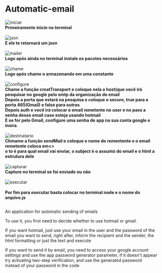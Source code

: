 # Automatic-email

![iniciar](https://user-images.githubusercontent.com/103688000/174096322-3575111d-f561-48fc-8f28-b8ff4224fe59.png)<br>
<b>Primeiramente inicie no terminal</b><br><br>
![json](https://user-images.githubusercontent.com/103688000/174096661-64f7bb46-a0d2-46f9-beac-245c2e37633e.png)<br>
<b>E ele te retornará um json</b><br><br>
![mailer](https://user-images.githubusercontent.com/103688000/174096934-f7a311cc-9a17-48f3-89ed-b2b737f2deee.png)<br>
<b>Logo após ainda no terminal instale os pacotes necessários</b><br><br>
![chame](https://user-images.githubusercontent.com/103688000/174097331-847f5db8-f8f6-467d-8b05-aed3403ed25c.png)<br>
<b>Logo após chame o armazenando em uma constante</b><br><br>
![configure](https://user-images.githubusercontent.com/103688000/174097725-9c395f35-6b7d-4ab9-bbda-e1c7ca44f4fd.png)<br>
<b>Chame a função creatTransport e coloque nela o host(que você irá pesquisar no google pelo smtp da organização do email<br>
Depois a porta que estará na pesquisa e coloque o secure, true para a porta 465(Gmail) e false para outras<br>
Depois auth e você irá colocar o email remetente no user e no pass a senha desse email caso esteja usando hotmail<br>
E se for pelo Gmail, configure uma senha de app na sua conta google e insira.</b><br><br>
![destinatario](https://user-images.githubusercontent.com/103688000/174100323-704b306c-fad4-4304-afa7-f2dd84021bea.png)<br>
<b>Chmame a função sendMail e coloque o nome do rementente e o email remetente coloca em<><br>
o to é para qual email vai enviar, o subject é o assunto do email e o html a estrutura dele</b><br><br>
![capturar](https://user-images.githubusercontent.com/103688000/174101124-6de42190-25a4-4735-94c2-c8edf42ab238.png)<br>
<b>Capture no terminal se foi enviado ou não</b><br><br>
![executar](https://user-images.githubusercontent.com/103688000/174101355-2d56f650-a379-41a3-86e8-02143f98d815.png)<br><br>
<b>Por fim para executar basta colocar no terminal node e o nome do arquivo.js</b>

























##
An application for automatic sending of emails

To use it, you first need to decide whether to use hotmail or gmail.


If you want hotmail, just use your email in the user and the password of the email you want to send, right after, inform the recipient and the sender, the html formatting or just the text and execute

If you want to send it by email, you need to access your google account settings and use the app password generator parameter, if it doesn't appear try activating two-step verification,
and use the generated password instead of your password in the code
